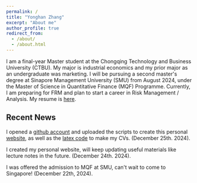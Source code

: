 ```yaml
---
permalink: /
title: "Yonghan Zhang"
excerpt: "About me"
author_profile: true
redirect_from: 
  - /about/
  - /about.html
---
```

I am a final-year Master student at the Chongqing Technology and Business University (CTBU). My major is industrial economics and my prior major as an undergraduate was marketing. I will be pursuing a second master's degree at Sinapore Management University (SMU) from August 2024, under the Master of Science in Quantitative Finance (MQF) Programme. Currently, I am preparing for FRM and plan to start a career in Risk Management / Analysis. My resume is [here](/files/zhangyonghan_cv.pdf).

Recent News
------------------------
I opened a [github account](https://github.com/zhangyonghan41) and uploaded the scripts to create this personal [website](https://github.com/zhangyonghan41/zhangyonghan41.github.io), as well as the [latex code](https://github.com/zhangyonghan41/my_cv) to make my CVs. (December 25th. 2024).

I created my personal website, will keep updating useful materials like lecture notes in the future. (December 24th. 2024).

I was offered the admission to MQF at SMU, can't wait to come to Singapore! (December 22th, 2024).
